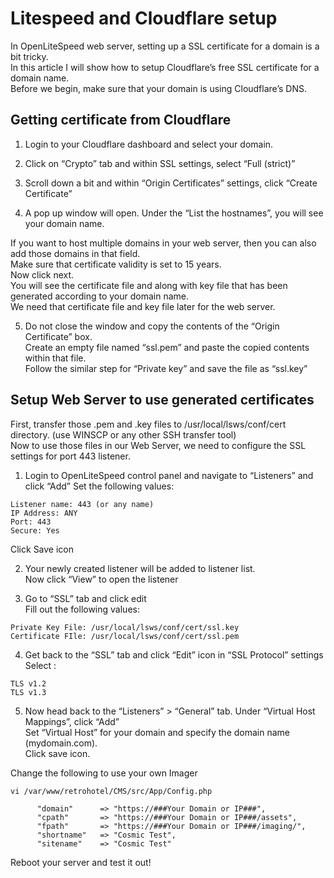 # Litespeed and Cloudflare setup
In OpenLiteSpeed web server, setting up a SSL certificate for a domain is a bit tricky.  
In this article I will show how to setup Cloudflare’s free SSL certificate for a domain name.  
Before we begin, make sure that your domain is using Cloudflare’s DNS.  

## Getting certificate from Cloudflare

1. Login to your Cloudflare dashboard and select your domain.  

2. Click on “Crypto” tab and within SSL settings, select “Full (strict)”  

3. Scroll down a bit and within “Origin Certificates” settings, click “Create Certificate”  

4. A pop up window will open. Under the “List the hostnames”, you will see your domain name.  

If you want to host multiple domains in your web server, then you can also add those domains in that field.  
Make sure that certificate validity is set to 15 years.  
Now click next.  
You will see the certificate file and along with key file that has been generated according to your domain name.  
We need that certificate file and key file later for the web server.

5. Do not close the window and copy the contents of the “Origin Certificate” box.  
Create an empty file named “ssl.pem” and paste the copied contents within that file.  
Follow the similar step for “Private key” and save the file as “ssl.key”

## Setup Web Server to use generated certificates
First, transfer those .pem and .key files to /usr/local/lsws/conf/cert directory. (use WINSCP or any other SSH transfer tool)  
Now to use those files in our Web Server, we need to configure the SSL settings for port 443 listener.

1. Login to OpenLiteSpeed control panel and navigate to “Listeners” and click “Add”
Set the following values:
```text
Listener name: 443 (or any name)
IP Address: ANY
Port: 443
Secure: Yes
```
Click Save icon  

2. Your newly created listener will be added to listener list.  
Now click “View” to open the listener  

3. Go to “SSL” tab and click edit  
Fill out the following values:  
```text
Private Key File: /usr/local/lsws/conf/cert/ssl.key
Certificate FIle: /usr/local/lsws/conf/cert/ssl.pem
```  

4. Get back to the “SSL” tab and click “Edit” icon in “SSL Protocol” settings  
Select :  
```
TLS v1.2
TLS v1.3      
```
5. Now head back to the “Listeners” > “General” tab. Under “Virtual Host Mappings”, click “Add”  
Set “Virtual Host” for your domain and specify the domain name (mydomain.com).  
Click save icon.

Change the following to use your own Imager
```shell
vi /var/www/retrohotel/CMS/src/App/Config.php
```
```text
      "domain"      => "https://###Your Domain or IP###",
      "cpath"       => "https://###Your Domain or IP###/assets",
      "fpath"       => "https://###Your Domain or IP###/imaging/",
      "shortname"   => "Cosmic Test",
      "sitename"    => "Cosmic Test"
```

Reboot your server and test it out!

